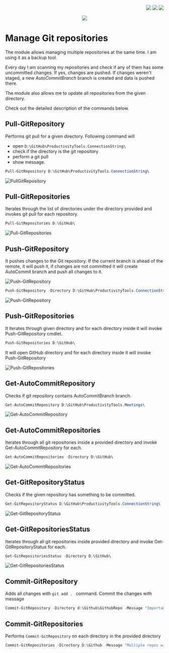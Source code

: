 <!--Category:PowerShell--> 
 <p align="right">
    <a href="https://www.powershellgallery.com/packages/ProductivityTools.ManageGitRepositories/"><img src="Images/Header/Powershell_border_40px.png" /></a>
    <a href="http://productivitytools.tech/manage-git-repositories/"><img src="Images/Header/ProductivityTools_green_40px_2.png" /><a> 
    <a href="https://github.com/pwujczyk/ProductivityTools.ManageGitRepositories"><img src="Images/Header/Github_border_40px.png" /></a>
</p>
<p align="center">
    <a href="http://http://productivitytools.tech/">
        <img src="Images/Header/LogoTitle_green_500px.png" />
    </a>
</p>

# Manage Git repositories


The module allows managing multiple repositories at the same time. I am using it as a backup tool. 

<!--more-->

Every day I am scanning my repositories and check if any of them has some uncommitted changes. If yes, changes are pushed. If changes weren't staged, a new *AutoCommitBranch* branch is created and data is pushed there.

The module also allows me to update all repositories from the given directory.

Check out the detailed description of the commands below.

## Pull-GitRepository

Performs git pull for a given directory. Following command will

- open `D:\GitHub\ProductivityTools.ConnectionString\`
- check if the directory is the git repository
- perform a git pull 
- show message.

```powershell
Pull-GitRepository D:\GitHub\ProductivityTools.ConnectionString\
```

![PullGitRepository](./Images/PullGitRepository.png)


## Pull-GitRepositories
Iterates through the list of directories under the directory provided and invokes git pull for each repository.

```powershell
Pull-GitRepositories D:\GitHub\
```
![Pull-GitRepositories](./Images/PullGitRepositories.png)

## Push-GitRepository
It pushes changes to the Git repository. If the current branch is ahead of the remote, it will push it, if changes are not committed it will create AutoCommit branch and push all changes to it.


<!--og-image-->
![Push-GitRepository](./Images/PushGitRepositoryDiagram.png)

```powershell
Push-GitRepository -Directory D:\GitHub\ProductivityTools.ConnectionString\
```
![Push-GitRepository](./Images/PushGitRepository.png)

## Push-GitRepositories
It iterates through given directory and for each directory inside it will invoke Push-GitRepository cmdlet.

```powershell
Push-GitRepositories D:\GitHub\
```

It will open GitHub directory and for each directory inside it will invoke Push-GitRepository

![Push-GitRepositories](./Images/PushGitRepositories.png)

## Get-AutoCommitRepository

Checks if git repository contains AutoCommitBranch branch. 

```powershell
Get-AutoCommitRepository D:\GitHub\ProductivityTools.Meetings\
```
![Get-AutoCommitRepository](./Images/GetAutoCommitRepository.png)


## Get-AutoCommitRepositories
Iterates through all git repositories inside a provided directory and invoke Get-AutoCommitRepository for each.

```powershell
Get-AutoCommitRepositories -Directory D:\GitHub\
```

![Get-AutoCommitRepositories](./Images/GetAutoCommitRepositories.png)


## Get-GitRepositoryStatus
Checks if the given repository has something to be committed.

```powershell
Get-GitRepositoryStatus D:\GitHub\ProductivityTools.ConnectionString\
```

![Get-GitRepositoryStatus](./Images/GetGitRepositoryStatus.png)


## Get-GitRepositoriesStatus
Iterates through all git repositories inside provided directory and invoke Get-GitRepositoryStatus for each.

```powershell
Get-GitRepositoriesStatus -Directory D:\GitHub\
```
![Get-GitRepositoriesStatus](./Images/GetGitRepositoriesStatus.png)



## Commit-GitRepository

Adds all changes with ``git add . `` command. Commit the changes with message

```powershell
Commit-GitRepository -Directory d:\Github\GithubRepo -Message "Important Commit"
```

## Commit-GitRepositories

Performs ``Commit-GitRepository`` on each directory in the provided directory

```powershell
Commit-GitRepositories -Directory D:\Github -Message "Multiple repos will be commited with the same message"
```





